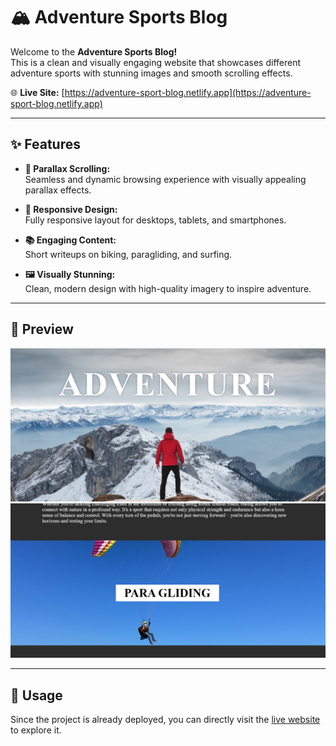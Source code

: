 # 🏔️ Adventure Sports Blog

Welcome to the **Adventure Sports Blog!**  
This is a clean and visually engaging website that showcases different adventure sports with stunning images and smooth scrolling effects.

🌐 **Live Site:** [https://adventure-sport-blog.netlify.app](https://adventure-sport-blog.netlify.app)

---

## ✨ Features

- **🎢 Parallax Scrolling:**  
  Seamless and dynamic browsing experience with visually appealing parallax effects.

- **📱 Responsive Design:**  
  Fully responsive layout for desktops, tablets, and smartphones.

- **📚 Engaging Content:**  
  Short writeups on biking, paragliding, and surfing.

- **🖼️ Visually Stunning:**  
  Clean, modern design with high-quality imagery to inspire adventure.

---

## 📸 Preview

![Hero Section](assets/screenshot-hero.png)
![Paragliding](assets/screenshot-paragliding.png)

---

## 🚀 Usage

Since the project is already deployed, you can directly visit the [live website](https://adventure-sport-blog.netlify.app) to explore it.
